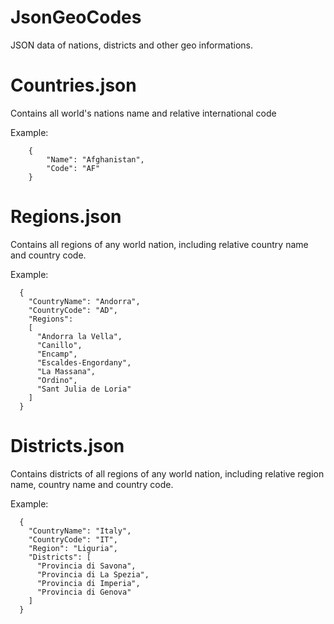 JsonGeoCodes
============

JSON data of nations, districts and other geo informations.


Countries.json
==============
Contains all world's nations name and relative international code

Example:

```
    {
        "Name": "Afghanistan",
        "Code": "AF"
    }
```
	
	
Regions.json
==============
Contains all regions of any world nation, including relative country name and country code.

Example:

```
  {
    "CountryName": "Andorra",
    "CountryCode": "AD",
    "Regions":
	[
      "Andorra la Vella",
      "Canillo",
      "Encamp",
      "Escaldes-Engordany",
      "La Massana",
      "Ordino",
      "Sant Julia de Loria"
    ]
  }
```
  
Districts.json
==============
Contains districts of all regions of any world nation, including relative region name, country name and country code.

Example:
```
  {
    "CountryName": "Italy",
    "CountryCode": "IT",
    "Region": "Liguria",
    "Districts": [
      "Provincia di Savona",
      "Provincia di La Spezia",
      "Provincia di Imperia",
      "Provincia di Genova"
    ]
  }
```